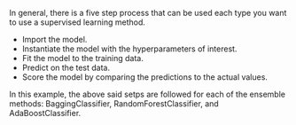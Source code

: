 In general, there is a five step process that can be used each type you want to use a supervised learning method.

<ul>
<li> Import the model.</li> 
<li> Instantiate the model with the hyperparameters of interest.</li>
<li> Fit the model to the training data.</li>
<li> Predict on the test data. </li>
<li> Score the model by comparing the predictions to the actual values. </li>
</ul> 

 In this example, the above said setps are followed for each of the ensemble methods: BaggingClassifier, RandomForestClassifier, and AdaBoostClassifier.
